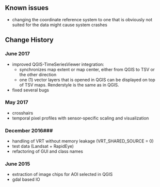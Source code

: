## Known issues ##

- changing the coordinate reference system to one that is obviously not suited for the data might cause system crashes

## Change History ##

### June 2017
- improved QGIS-TimeSeriesViewer integration:
    -  synchronizes map extent or map center, either from QGIS to TSV or the other direction
    -  one (1) vector layers that is opened in QGIS can be displayed on top of TSV maps. Renderstyle is the same as in QGIS.
- fixed several bugs


### May 2017
- crosshairs
- temporal pixel profiles with sensor-specific scaling and visualization

### December 2016###
- handling of VRT without memory leakage (VRT_SHARED_SOURCE = 0)
- test data (Landsat + RapidEye)
- refactoring of GUI and class names

### June 2015 ###
- extraction of image chips for AOI selected in QGIS
- gdal based IO
